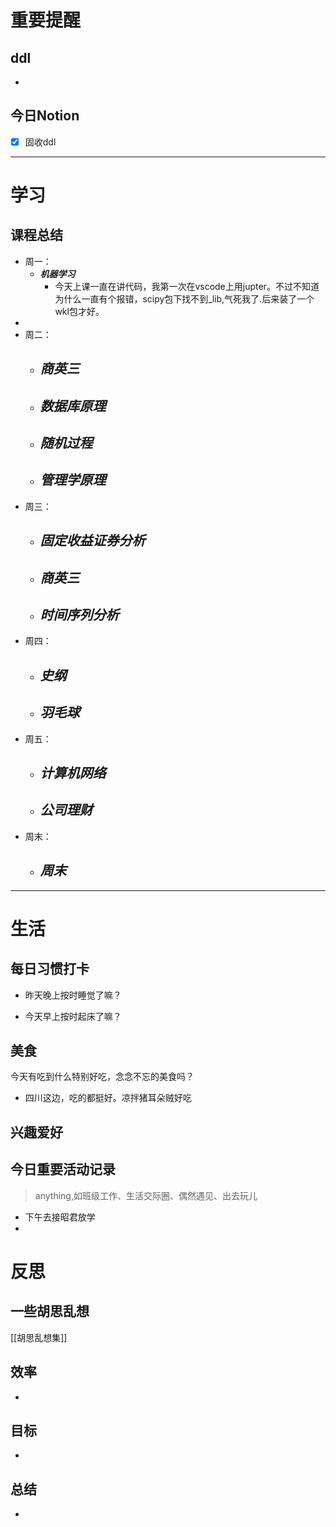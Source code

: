 # 重要提醒
## ddl
- 
## 今日Notion
- [x] 固收ddl
---
# 学习
## 课程总结
- 周一：
	- ***机器学习***
		- 今天上课一直在讲代码，我第一次在vscode上用jupter。不过不知道为什么一直有个报错，scipy包下找不到_lib,气死我了.后来装了一个wkl包才好。
- 
- 周二：
	- ***商英三***
		- 
	- ***数据库原理***
		- 
	- ***随机过程***
		- 
	- ***管理学原理***
		- 
- 周三：
	- ***固定收益证券分析***
		- 
	- ***商英三***
		- 
	- ***时间序列分析***
		- 
- 周四：
	- ***史纲***
		- 
	- ***羽毛球***
		- 
- 周五：
	- ***计算机网络***
		- 
	- ***公司理财***
		- 
- 周末：
	- ***周末***
		- 
---
# 生活
## 每日习惯打卡
- 昨天晚上按时睡觉了嘛？
>
- 今天早上按时起床了嘛？
>
## 美食
今天有吃到什么特别好吃，念念不忘的美食吗？
- 四川这边，吃的都挺好。凉拌猪耳朵贼好吃
## 兴趣爱好

## 今日重要活动记录
>anything,如班级工作、生活交际圈、偶然遇见、出去玩儿
- 下午去接昭君放学
- 
# 反思
## 一些胡思乱想
[[胡思乱想集]]
## 效率
- 
## 目标
- 
## 总结
- 